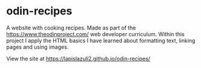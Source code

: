 # odin-recipes

A website with cooking recipes. Made as part of the https://www.theodinproject.com/ web developer curriculum. Within this project I apply the HTML basics I have learned about formatting text, linking pages and using images.

View the site at https://lapislazuli2.github.io/odin-recipes/